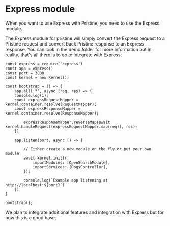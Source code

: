 # Express module

When you want to use Express with Pristine, you need to use the Express module.

The Express module for pristine will simply convert the Express request to a Pristine request and convert back Pristine 
response to an Express response. You can look in the demo folder for more information but in reality, that's all there 
is to do to integrate with Express:

    const express = require('express')
    const app = express()
    const port = 3000
    const kernel = new Kernel();

    const bootstrap = () => {
        app.all('*', async (req, res) => {
        console.log(1);
        const expressRequestMapper = kernel.container.resolve(RequestMapper);
        const expressResponseMapper = kernel.container.resolve(ResponseMapper);
    
            expressResponseMapper.reverseMap(await kernel.handleRequest(expressRequestMapper.map(req)), res);
        })
    
        app.listen(port, async () => {

            // Either create a new module on the fly or put your own module.
            await kernel.init({
                importModules: [OpenSearchModule],
                importServices: [DogsController],
            });
    
            console.log(`Example app listening at http://localhost:${port}`)
        })
    }

    bootstrap();


We plan to integrate additional features and integration with Express but for now this is a good base.